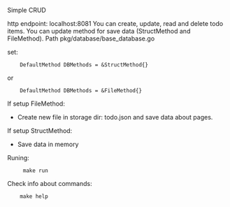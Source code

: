 Simple CRUD

http endpoint: localhost:8081
You can create, update, read and delete todo items.
You can update method for save data (StructMethod and FileMethod). Path pkg/database/base_database.go

set:
```text
    DefaultMethod DBMethods = &StructMethod{}
```
or

```text
    DefaultMethod DBMethods = &FileMethod{}
```

If setup FileMethod:
- Create new file in storage dir: todo.json and save data about pages.

If setup StructMethod:
- Save data in memory 


Runing:
```shell
     make run
```

Check info about commands:
```shell
    make help
```

